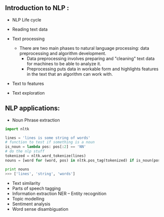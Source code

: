 ## Introduction to NLP :

* NLP Life cycle
* Reading text data
* Text processing

  * There are two main phases to natural language processing: data preprocessing and algorithm development.
    *  Data preprocessing involves preparing and "cleaning" text data for machines to be able to analyze it. 
    *  Preprocessing puts data in workable form and highlights features in the text that an algorithm can work with.

* Text to features
* Text exploration

## NLP applications:

* Noun Phrase extraction

```Python
import nltk

lines = 'lines is some string of words'
# function to test if something is a noun
is_noun = lambda pos: pos[:2] == 'NN'
# do the nlp stuff
tokenized = nltk.word_tokenize(lines)
nouns = [word for (word, pos) in nltk.pos_tag(tokenized) if is_noun(pos)] 

print nouns
>>> ['lines', 'string', 'words']

```

* Text similarity
* Parts of speech tagging
* Information extraction NER – Entity recognition
* Topic modelling
* Sentiment analysis
* Word sense disambiguation


